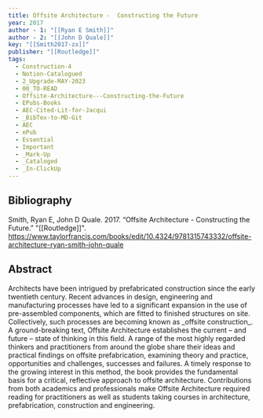 ```yaml
---
title: Offsite Architecture -  Constructing the Future
year: 2017
author - 1: "[[Ryan E Smith]]"
author - 2: "[[John D Quale]]"
key: "[[Smith2017-zx]]"
publisher: "[[Routledge]]"
tags:
  - Construction-4
  - Notion-Catalogued
  - 2_Upgrade-MAY-2023
  - 00_TO-READ
  - Offsite-Architecture---Constructing-the-Future
  - EPubs-Books
  - AEC-Cited-Lit-for-Jacqui
  - _BibTex-to-MD-Git
  - AEC
  - ePub
  - Essential
  - Important
  - _Mark-Up
  - _Cataloged
  - _In-ClickUp
---
```


## Bibliography
Smith, Ryan E, John D Quale. 2017. “Offsite Architecture -  Constructing the Future.” "[[Routledge]]". https://www.taylorfrancis.com/books/edit/10.4324/9781315743332/offsite-architecture-ryan-smith-john-quale

## Abstract
Architects have been intrigued by prefabricated construction since the early twentieth century. Recent advances in design, engineering and manufacturing processes have led to a significant expansion in the use of pre-assembled components, which are fitted to finished structures on site. Collectively, such processes are becoming known as \_offsite construction\_. A ground-breaking text, Offsite Architecture establishes the current – and future – state of thinking in this field. A range of the most highly regarded thinkers and practitioners from around the globe share their ideas and practical findings on offsite prefabrication, examining theory and practice, opportunities and challenges, successes and failures. A timely response to the growing interest in this method, the book provides the fundamental basis for a critical, reflective approach to offsite architecture. Contributions from both academics and professionals make Offsite Architecture required reading for practitioners as well as students taking courses in architecture, prefabrication, construction and engineering.